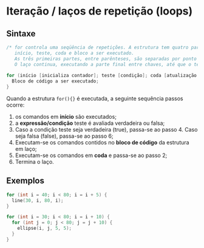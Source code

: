 # Iteração / laços de repetição (loops)

## Sintaxe

```java
/* for controla uma seqüência de repetições. A estrutura tem quatro partes:
   início, teste, coda e bloco a ser executado.
   As três primeiras partes, entre parênteses, são separadas por ponto e vírgula (';').
   O laço continua, executando a parte final entre chaves, até que o teste seja avaliado como falso. */
   
for (início [inicializa contador]; teste [condição]; coda [atualização do contador]) {
  Bloco de código a ser executado;
}
```

Quando a estrutura `for(){}` é executada, a seguinte sequência passos ocorre: 
1. os comandos em **início** são executados;
2. a **expressão/condição** teste é avaliada verdadeira ou falsa;
3. Caso a condição teste seja verdadeira (true), passa-se ao passo 4.
   Caso seja falsa (false), passa-se ao passo 6;
4. Executam-se os comandos contidos no **bloco de código** da estrutura em laço; 
5. Executam-se os comandos em **coda** e passa-se ao passo 2;
6. Termina o laço.

## Exemplos

```pde
for (int i = 40; i < 80; i = i + 5) { 
  line(30, i, 80, i); 
}
```

```pde
for (int i = 30; i < 80; i = i + 10) { 
  for (int j = 0; j < 80; j = j + 10) { 
    ellipse(i, j, 5, 5); 
  } 
}
```
